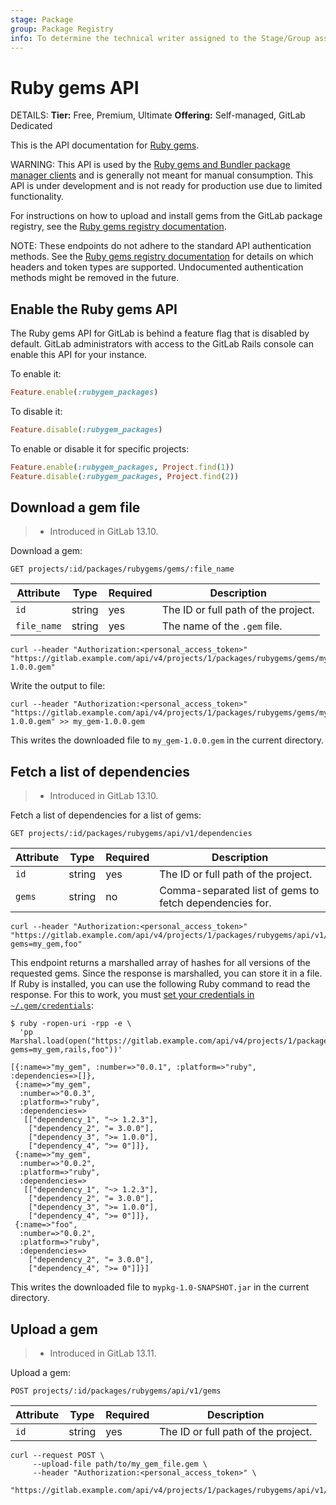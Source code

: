 ```yaml
---
stage: Package
group: Package Registry
info: To determine the technical writer assigned to the Stage/Group associated with this page, see https://handbook.gitlab.com/handbook/product/ux/technical-writing/#assignments
---
```


# Ruby gems API

DETAILS:
**Tier:** Free, Premium, Ultimate
**Offering:** Self-managed, GitLab Dedicated

This is the API documentation for [Ruby gems](../../user/packages/rubygems_registry/index.md).

WARNING:
This API is used by the [Ruby gems and Bundler package manager clients](https://maven.apache.org/)
and is generally not meant for manual consumption. This API is under development and is not ready
for production use due to limited functionality.

For instructions on how to upload and install gems from the GitLab
package registry, see the [Ruby gems registry documentation](../../user/packages/rubygems_registry/index.md).

NOTE:
These endpoints do not adhere to the standard API authentication methods.
See the [Ruby gems registry documentation](../../user/packages/rubygems_registry/index.md)
for details on which headers and token types are supported. Undocumented authentication methods might be removed in the future.

## Enable the Ruby gems API

The Ruby gems API for GitLab is behind a feature flag that is disabled by default. GitLab
administrators with access to the GitLab Rails console can enable this API for your instance.

To enable it:

```ruby
Feature.enable(:rubygem_packages)
```

To disable it:

```ruby
Feature.disable(:rubygem_packages)
```

To enable or disable it for specific projects:

```ruby
Feature.enable(:rubygem_packages, Project.find(1))
Feature.disable(:rubygem_packages, Project.find(2))
```

## Download a gem file

> - Introduced in GitLab 13.10.

Download a gem:

```plaintext
GET projects/:id/packages/rubygems/gems/:file_name
```

| Attribute    | Type   | Required | Description |
| ------------ | ------ | -------- | ----------- |
| `id`         | string | yes      | The ID or full path of the project. |
| `file_name`  | string | yes      | The name of the `.gem` file. |

```shell
curl --header "Authorization:<personal_access_token>" "https://gitlab.example.com/api/v4/projects/1/packages/rubygems/gems/my_gem-1.0.0.gem"
```

Write the output to file:

```shell
curl --header "Authorization:<personal_access_token>" "https://gitlab.example.com/api/v4/projects/1/packages/rubygems/gems/my_gem-1.0.0.gem" >> my_gem-1.0.0.gem
```

This writes the downloaded file to `my_gem-1.0.0.gem` in the current directory.

## Fetch a list of dependencies

> - Introduced in GitLab 13.10.

Fetch a list of dependencies for a list of gems:

```plaintext
GET projects/:id/packages/rubygems/api/v1/dependencies
```

| Attribute | Type   | Required | Description |
| --------- | ------ | -------- | ----------- |
| `id`      | string | yes      | The ID or full path of the project. |
| `gems`    | string | no       | Comma-separated list of gems to fetch dependencies for. |

```shell
curl --header "Authorization:<personal_access_token>" "https://gitlab.example.com/api/v4/projects/1/packages/rubygems/api/v1/dependencies?gems=my_gem,foo"
```

This endpoint returns a marshalled array of hashes for all versions of the requested gems. Since the
response is marshalled, you can store it in a file. If Ruby is installed, you can use the following
Ruby command to read the response. For this to work, you must
[set your credentials in `~/.gem/credentials`](../../user/packages/rubygems_registry/index.md#authenticate-with-a-personal-access-token-or-deploy-token):

```shell
$ ruby -ropen-uri -rpp -e \
  'pp Marshal.load(open("https://gitlab.example.com/api/v4/projects/1/packages/rubygems/api/v1/dependencies?gems=my_gem,rails,foo"))'

[{:name=>"my_gem", :number=>"0.0.1", :platform=>"ruby", :dependencies=>[]},
 {:name=>"my_gem",
  :number=>"0.0.3",
  :platform=>"ruby",
  :dependencies=>
   [["dependency_1", "~> 1.2.3"],
    ["dependency_2", "= 3.0.0"],
    ["dependency_3", ">= 1.0.0"],
    ["dependency_4", ">= 0"]]},
 {:name=>"my_gem",
  :number=>"0.0.2",
  :platform=>"ruby",
  :dependencies=>
   [["dependency_1", "~> 1.2.3"],
    ["dependency_2", "= 3.0.0"],
    ["dependency_3", ">= 1.0.0"],
    ["dependency_4", ">= 0"]]},
 {:name=>"foo",
  :number=>"0.0.2",
  :platform=>"ruby",
  :dependencies=>
    ["dependency_2", "= 3.0.0"],
    ["dependency_4", ">= 0"]]}]
```

This writes the downloaded file to `mypkg-1.0-SNAPSHOT.jar` in the current directory.

## Upload a gem

> - Introduced in GitLab 13.11.

Upload a gem:

```plaintext
POST projects/:id/packages/rubygems/api/v1/gems
```

| Attribute | Type   | Required | Description |
| --------- | ------ | -------- | ----------- |
| `id`      | string | yes      | The ID or full path of the project. |

```shell
curl --request POST \
     --upload-file path/to/my_gem_file.gem \
     --header "Authorization:<personal_access_token>" \
     "https://gitlab.example.com/api/v4/projects/1/packages/rubygems/api/v1/gems"
```
